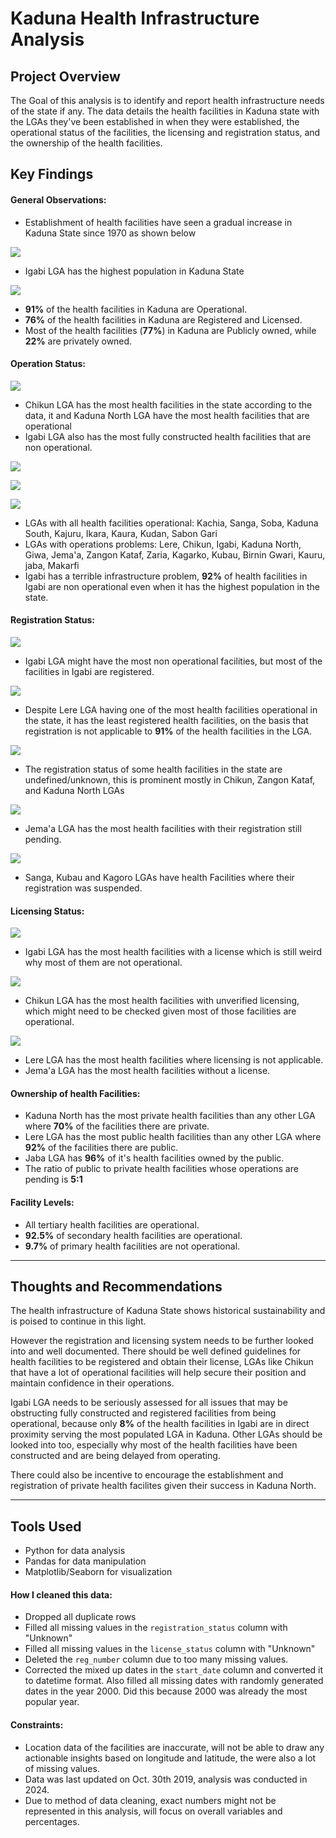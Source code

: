 
# Kaduna Health Infrastructure Analysis

## Project Overview

The Goal of this analysis is to identify and report health infrastructure needs of the state if any.
The data details the health facilities in Kaduna state with the LGAs they've been established in when they were established, the operational status of the facilities, the licensing and registration status, and the ownership of the health facilities.



## Key Findings

#### General Observations:
- Establishment of health facilities have seen a gradual increase in Kaduna State since 1970 as shown below

![](visuals/health%20facilities%20established%20over%20time.png)

- Igabi LGA has the highest population in Kaduna State

![](visuals/LGA%20population.png)

- **91%** of the health facilities in Kaduna are Operational.
- **76%** of the health facilities in Kaduna are Registered and Licensed.
- Most of the health facilities (**77%**) in Kaduna are Publicly owned, while **22%** are privately owned.

#### Operation Status:

![](visuals/operation%20status%20over%20time.png)

- Chikun LGA has the most health facilities in the state according to the data, it and Kaduna North LGA have the most health facilities that are operational
- Igabi LGA also has the most fully constructed health facilities that are non operational.

![](visuals/Total%20Number%20of%20Facilities.png)

![](visuals/Number-Operational-Facilities.png)

![](visuals\LGAs-with-facilities-constructed-but-pending-operations.png)

- LGAs with all health facilities operational: Kachia, Sanga, Soba, Kaduna South, Kajuru, Ikara, Kaura, Kudan, Sabon Gari
- LGAs with operations problems: Lere, Chikun, Igabi, Kaduna North, Giwa, Jema'a, Zangon Kataf, Zaria, Kagarko, Kubau, Birnin Gwari, Kauru, jaba, Makarfi
- Igabi has a terrible infrastructure problem, **92%** of health facilities in Igabi are non operational even when it has the highest population in the state.

#### Registration Status:


![](visuals/Overall%20Registration%20Status.png)

- Igabi LGA might have the most non operational facilities, but most of the facilities in Igabi are registered.

![](visuals/Registered%20LGAs.png)

- Despite Lere LGA having one of the most health facilities operational in the state, it has the least registered health facilities, on the basis that registration is not applicable to  **91%** of the health facilities in the LGA.

![](visuals/LGAs%20with%20not%20Applicable%20Registration%20Status.png)

- The registration status of some health facilities in the state are undefined/unknown, this is prominent mostly in Chikun, Zangon Kataf, and Kaduna North LGAs

![](visuals/LGAs%20with%20unknown%20Registration%20Status.png)

- Jema'a LGA has the most health facilities with their registration still pending.

![](visuals/Pending%20Registration%20LGAs.png)

- Sanga, Kubau and Kagoro LGAs have health Facilities where their registration was suspended.

#### Licensing Status:

![](visuals/Overall%20License%20Status%20Counts.png)

- Igabi LGA has the most health facilities with a license which is still weird why most of them are  not operational.

![](visuals/Licensed%20LGAs.png)

- Chikun LGA has the most health facilities with unverified licensing, which might need to be checked given most of those facilities are operational.

![](visuals/LGAs%20with%20unknown%20License%20Status.png)

- Lere LGA has the most health facilities where licensing is not applicable.
- Jema'a LGA has the most health facilities without a license.

#### Ownership of health Facilities:
- Kaduna North has the most private health facilities than any other LGA where **70%** of the facilities there are private.
- Lere LGA has the most public health facilities than any other LGA where **92%** of the facilities there are public.
- Jaba LGA has **96%** of it's health facilities owned by the public.
- The ratio of public to private health facilities whose operations are pending is **5:1**

#### Facility Levels:
- All tertiary health facilities are operational.
- **92.5%** of secondary health facilities are operational.
- **9.7%** of primary health facilities are not operational.

---

## Thoughts and Recommendations

The health infrastructure of Kaduna State shows historical sustainability and is poised to continue in this light.

However the registration and licensing system needs to be further looked into and well documented. There should be well defined guidelines for health facilities to be registered and obtain their license, LGAs like Chikun that have a lot of operational facilities will help secure their position and maintain confidence in their operations.

Igabi LGA needs to be seriously assessed for all issues that may be obstructing fully constructed and registered facilities from being operational, because only **8%** of the health facilities in Igabi are in direct proximity serving the most populated LGA in Kaduna. Other LGAs should be looked into too, especially why most of the health facilities have been constructed and are being delayed from operating.

There could also be incentive to encourage the establishment and registration of private health facilites given their success in Kaduna North.

---
## Tools Used
- Python for data analysis
- Pandas for data manipulation
- Matplotlib/Seaborn for visualization

#### How I cleaned this data:
- Dropped all duplicate rows
- Filled all missing values in the `registration_status` column with "Unknown"
- Filled all missing values in the `license_status` column with "Unknown"
- Deleted the `reg_number` column due to too many missing values.
- Corrected the mixed up dates in the `start_date` column and converted it to datetime format. Also filled all missing dates with randomly generated dates in the year 2000. Did this because 2000 was already the most popular year.

#### Constraints:
- Location data of the facilities are inaccurate, will not be able to draw any actionable insights based on longitude and latitude, the were also a lot of missing values.
- Data was last updated on Oct. 30th 2019, analysis was conducted in 2024.
- Due to method of data cleaning, exact numbers might not be represented in this analysis, will focus on overall variables and percentages.








